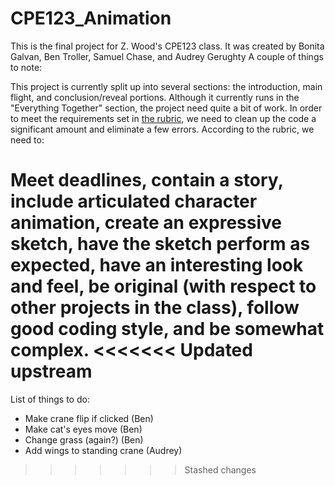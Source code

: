 # CPE123_Animation
This is the final project for Z. Wood's CPE123 class.
It was created by Bonita Galvan, Ben Troller, Samuel Chase, and Audrey Gerughty
A couple of things to note:

This project is currently split up into several sections: the introduction, main flight, and conclusion/reveal portions. Although it currently runs in the "Everything Together" section, the project need quite a bit of work. In order to meet the requirements set in [the rubric](https://polylearn.calpoly.edu/AY_2015-2016/pluginfile.php/249647/mod_resource/content/1/FinalRubric_2015.pdf), we need to clean up the code a significant amount and eliminate a few errors. According to the rubric, we need to:

Meet deadlines, contain a story, include articulated character animation, create an expressive sketch, have the sketch perform as expected, have an interesting look and feel, be original (with respect to other projects in the class), follow good coding style, and be somewhat complex.
<<<<<<< Updated upstream
=======

List of things to do:


* Make crane flip if clicked (Ben)
* Make cat's eyes move (Ben)
* Change grass (again?) (Ben)
* Add wings to standing crane (Audrey)
>>>>>>> Stashed changes
